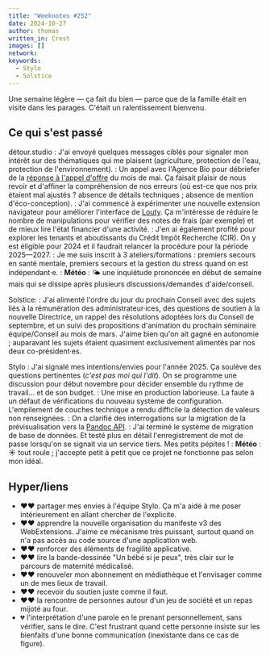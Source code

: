 ```yaml
---
title: "Weeknotes #252"
date: 2024-10-27
author: thomas
written_in: Crest
images: []
network:
keywords:
  - Stylo
  - Solstice
---
```


Une semaine légère — ça fait du bien — parce que de la famille était en visite dans les parages.
C'était un ralentissement bienvenu.

<!--more-->

## Ce qui s'est passé

détour.studio
: J'ai envoyé quelques messages ciblés pour signaler mon intérêt sur des thématiques qui me plaisent (agriculture, protection de l'eau, protection de l'environnement).
: Un appel avec l'Agence Bio pour débriefer de la [réponse à l'appel d'offre](/weeknotes/225/) du mois de mai. Ça faisait plaisir de nous revoir et d'affiner la compréhension de nos erreurs (où est-ce que nos prix étaient mal ajustés ? absence de détails techniques ; absence de mention d'éco-conception).
: J'ai commencé à expérimenter une nouvelle extension navigateur pour améliorer l'interface de [Louty](https://www.louty.fr/). Ça m'intéresse de réduire le nombre de manipulations pour vérifier des notes de frais (par exemple) et de mieux lire l'état financier d'une activité.
: J'en ai également profité pour explorer les tenants et aboutissants du Crédit Impôt Recherche (CIR). On y est éligible pour 2024 et il faudrait relancer la procédure pour la période 2025—2027.
: Je me suis inscrit à 3 ateliers/formations : premiers secours en santé mentale, premiers secours et la gestion du stress quand on est indépendant·e.
: **Météo** : <span role="presentation">🌤️</span> une inquiétude prononcée en début de semaine mais qui se dissipe après plusieurs discussions/demandes d'aide/conseil.

Solstice:
: J'ai alimenté l'ordre du jour du prochain Conseil avec des sujets liés à la rémunération des administrateur·ices, des questions de soutien à la nouvelle Directrice, un rappel des résolutions adoptées lors du Conseil de septembre, et un suivi des propositions d'animation du prochain séminaire équipe/Conseil au mois de mars. J'aime bien qu'on ait gagné en autonomie ; auparavant les sujets étaient quasiment exclusivement alimentés par nos deux co-président·es.

Stylo
: J'ai signalé mes intentions/envies pour l'année 2025. Ça soulève des questions pertinentes (_c'est pas moi qui l'dit_). On se programme une discussion pour début novembre pour décider ensemble du rythme de travail… et de son budget.
: Une mise en production laborieuse. La faute à un défaut de vérifications du nouveau système de configuration. L'empilement de couches technique a rendu difficile la détection de valeurs non renseignées.
: On a clarifié des interrogations sur la migration de la prévisualisation vers la [Pandoc API](https://gitlab.huma-num.fr/ecrinum/stylo/pandoc-api).
: J'ai terminé le système de migration de base de données. Et testé plus en détail l'enregistrement de mot de passe lorsqu'on se signait via un service tiers. Mes petits pépites !
: **Météo** : <span role="presentation">☀️</span> tout roule ; j'accepte petit à petit que ce projet ne fonctionne pas selon mon idéal.

## Hyper/liens

- <span aria-label="J'ai beaucoup aimé">❤️❤️</span> partager mes envies à l'équipe Stylo. Ça m'a aidé à me poser intérieurement en allant chercher de l'explicite.
- <span aria-label="J'ai beaucoup aimé">❤️❤️</span> apprendre la nouvelle organisation du manifeste v3 des WebExtensions. J'aime ce mécanisme très puissant, surtout quand on n'a pas accès au code source d'une application web.
- <span aria-label="J'ai beaucoup aimé">❤️❤️</span> renforcer des éléments de fragilité applicative.
- <span aria-label="J'ai beaucoup aimé">❤️❤️</span> lire la bande-dessinée "Un bébé si je peux", très clair sur le parcours de maternité médicalisé.
- <span aria-label="J'ai beaucoup aimé">❤️❤️</span> renouveler mon abonnement en médiathèque et l'envisager comme un de mes lieux de travail.
- <span aria-label="J'ai beaucoup aimé">❤️❤️</span> recevoir du soutien juste comme il faut.
- <span aria-label="J'ai beaucoup aimé">❤️❤️</span> la rencontre de personnes autour d'un jeu de société et un repas mijoté au four.
- <span aria-label="J'ai eu de la peine avec">💔</span> l'interprétation d'une parole en le prenant personnellement, sans vérifier, sans le dire. C'est frustrant quand cette personne insiste sur les bienfaits d'une bonne communication (inexistante dans ce cas de figure).
